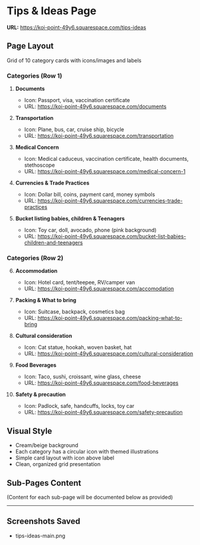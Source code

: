 # Tips & Ideas Page

**URL:** https://koi-point-49y6.squarespace.com/tips-ideas

## Page Layout

Grid of 10 category cards with icons/images and labels

### Categories (Row 1)

1. **Documents**
   - Icon: Passport, visa, vaccination certificate
   - URL: https://koi-point-49y6.squarespace.com/documents

2. **Transportation**
   - Icon: Plane, bus, car, cruise ship, bicycle
   - URL: https://koi-point-49y6.squarespace.com/transportation

3. **Medical Concern**
   - Icon: Medical caduceus, vaccination certificate, health documents, stethoscope
   - URL: https://koi-point-49y6.squarespace.com/medical-concern-1

4. **Currencies & Trade Practices**
   - Icon: Dollar bill, coins, payment card, money symbols
   - URL: https://koi-point-49y6.squarespace.com/currencies-trade-practices

5. **Bucket listing babies, children & Teenagers**
   - Icon: Toy car, doll, avocado, phone (pink background)
   - URL: https://koi-point-49y6.squarespace.com/bucket-list-babies-children-and-teenagers

### Categories (Row 2)

6. **Accommodation**
   - Icon: Hotel card, tent/teepee, RV/camper van
   - URL: https://koi-point-49y6.squarespace.com/accomodation

7. **Packing & What to bring**
   - Icon: Suitcase, backpack, cosmetics bag
   - URL: https://koi-point-49y6.squarespace.com/packing-what-to-bring

8. **Cultural consideration**
   - Icon: Cat statue, hookah, woven basket, hat
   - URL: https://koi-point-49y6.squarespace.com/cultural-consideration

9. **Food Beverages**
   - Icon: Taco, sushi, croissant, wine glass, cheese
   - URL: https://koi-point-49y6.squarespace.com/food-beverages

10. **Safety & precaution**
    - Icon: Padlock, safe, handcuffs, locks, toy car
    - URL: https://koi-point-49y6.squarespace.com/safety-precaution

## Visual Style
- Cream/beige background
- Each category has a circular icon with themed illustrations
- Simple card layout with icon above label
- Clean, organized grid presentation

## Sub-Pages Content

(Content for each sub-page will be documented below as provided)

---

## Screenshots Saved
- tips-ideas-main.png
